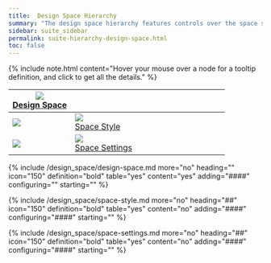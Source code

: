 ```yaml
---
title:  Design Space Hierarchy
summary: "The design space hierarchy features controls over the space style and space settings."
sidebar: suite_sidebar
permalink: suite-hierarchy-design-space.html
toc: false
---
```


{% include note.html content="Hover your mouse over a node for a tooltip definition, and click to get all the details." %}

<table class='hierarchyTable'><thead><tr><th><a href='#design-space' data-toggle='tooltip' data-original-title='{{site.data.design_space.design_space}}'><img src='images/icons/nodes/png50/design-space.png' /><br />Design Space</a></th><th></th><th></th><th></th><th></th><th></th><th></th><th></th><th></th><th></th><th></th><th></th><th></th></tr></thead><tbody>
<tr><td><img src='images/icons/various/png/tree-connector-fork.png' /></td><td><a href='#space-style' data-toggle='tooltip' data-original-title='{{site.data.design_space.space_style}}'><img src='images/icons/nodes/png50/space-style.png' /><br />Space Style</a></td><td></td><td></td><td></td><td></td><td></td><td></td><td></td><td></td><td></td><td></td><td></td></tr>
<tr><td><img src='images/icons/various/png/tree-connector-elbow.png' /></td><td><a href='#space-settings' data-toggle='tooltip' data-original-title='{{site.data.design_space.space_settings}}'><img src='images/icons/nodes/png50/space-settings.png' /><br />Space Settings</a></td><td></td><td></td><td></td><td></td><td></td><td></td><td></td><td></td><td></td><td></td><td></td></tr></tbody></table>


{% include /design_space/design-space.md more="no" heading="" icon="150" definition="bold" table="yes" content="yes" adding="####" configuring="" starting="" %}

{% include /design_space/space-style.md more="no" heading="##" icon="150" definition="bold" table="yes" content="no" adding="####" configuring="####" starting="" %}

{% include /design_space/space-settings.md more="no" heading="##" icon="150" definition="bold" table="yes" content="no" adding="####" configuring="####" starting="" %}

